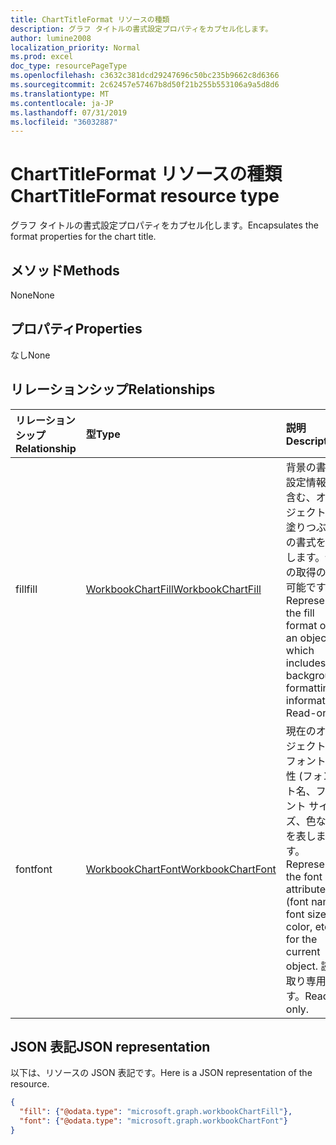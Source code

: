 ```yaml
---
title: ChartTitleFormat リソースの種類
description: グラフ タイトルの書式設定プロパティをカプセル化します。
author: lumine2008
localization_priority: Normal
ms.prod: excel
doc_type: resourcePageType
ms.openlocfilehash: c3632c381dcd29247696c50bc235b9662c8d6366
ms.sourcegitcommit: 2c62457e57467b8d50f21b255b553106a9a5d8d6
ms.translationtype: MT
ms.contentlocale: ja-JP
ms.lasthandoff: 07/31/2019
ms.locfileid: "36032887"
---
```

# <a name="charttitleformat-resource-type"></a><span data-ttu-id="338b6-103">ChartTitleFormat リソースの種類</span><span class="sxs-lookup"><span data-stu-id="338b6-103">ChartTitleFormat resource type</span></span>

<span data-ttu-id="338b6-104">グラフ タイトルの書式設定プロパティをカプセル化します。</span><span class="sxs-lookup"><span data-stu-id="338b6-104">Encapsulates the format properties for the chart title.</span></span>


## <a name="methods"></a><span data-ttu-id="338b6-105">メソッド</span><span class="sxs-lookup"><span data-stu-id="338b6-105">Methods</span></span>
<span data-ttu-id="338b6-106">None</span><span class="sxs-lookup"><span data-stu-id="338b6-106">None</span></span>

## <a name="properties"></a><span data-ttu-id="338b6-107">プロパティ</span><span class="sxs-lookup"><span data-stu-id="338b6-107">Properties</span></span>
<span data-ttu-id="338b6-108">なし</span><span class="sxs-lookup"><span data-stu-id="338b6-108">None</span></span>

## <a name="relationships"></a><span data-ttu-id="338b6-109">リレーションシップ</span><span class="sxs-lookup"><span data-stu-id="338b6-109">Relationships</span></span>
| <span data-ttu-id="338b6-110">リレーションシップ</span><span class="sxs-lookup"><span data-stu-id="338b6-110">Relationship</span></span> | <span data-ttu-id="338b6-111">型</span><span class="sxs-lookup"><span data-stu-id="338b6-111">Type</span></span>   |<span data-ttu-id="338b6-112">説明</span><span class="sxs-lookup"><span data-stu-id="338b6-112">Description</span></span>|
|:---------------|:--------|:----------|
|<span data-ttu-id="338b6-113">fill</span><span class="sxs-lookup"><span data-stu-id="338b6-113">fill</span></span>|[<span data-ttu-id="338b6-114">WorkbookChartFill</span><span class="sxs-lookup"><span data-stu-id="338b6-114">WorkbookChartFill</span></span>](chartfill.md)|<span data-ttu-id="338b6-p101">背景の書式設定情報を含む、オブジェクトの塗りつぶしの書式を表します。値の取得のみ可能です。</span><span class="sxs-lookup"><span data-stu-id="338b6-p101">Represents the fill format of an object, which includes background formatting information. Read-only.</span></span>|
|<span data-ttu-id="338b6-117">font</span><span class="sxs-lookup"><span data-stu-id="338b6-117">font</span></span>|[<span data-ttu-id="338b6-118">WorkbookChartFont</span><span class="sxs-lookup"><span data-stu-id="338b6-118">WorkbookChartFont</span></span>](chartfont.md)|<span data-ttu-id="338b6-119">現在のオブジェクトのフォント属性 (フォント名、フォント サイズ、色など) を表します。</span><span class="sxs-lookup"><span data-stu-id="338b6-119">Represents the font attributes (font name, font size, color, etc.) for the current object.</span></span> <span data-ttu-id="338b6-120">読み取り専用です。</span><span class="sxs-lookup"><span data-stu-id="338b6-120">Read-only.</span></span>|



## <a name="json-representation"></a><span data-ttu-id="338b6-121">JSON 表記</span><span class="sxs-lookup"><span data-stu-id="338b6-121">JSON representation</span></span>

<span data-ttu-id="338b6-122">以下は、リソースの JSON 表記です。</span><span class="sxs-lookup"><span data-stu-id="338b6-122">Here is a JSON representation of the resource.</span></span>

<!--{
  "blockType": "resource",
  "optionalProperties": [],
  "baseType": "microsoft.graph.entity",
  "@odata.type": "microsoft.graph.workbookChartTitleFormat"
}-->

```json
{
  "fill": {"@odata.type": "microsoft.graph.workbookChartFill"},
  "font": {"@odata.type": "microsoft.graph.workbookChartFont"}
}
```

<!-- uuid: 8fcb5dbc-d5aa-4681-8e31-b001d5168d79
2015-10-25 14:57:30 UTC -->
<!-- {
  "type": "#page.annotation",
  "description": "ChartAreaFormat resource",
  "keywords": "",
  "section": "documentation",
  "tocPath": ""
}-->

